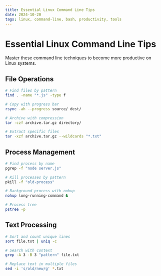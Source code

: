 ```yaml
---
title: Essential Linux Command Line Tips
date: 2024-10-20
tags: linux, command-line, bash, productivity, tools
---
```


# Essential Linux Command Line Tips

Master these command line techniques to become more productive on Linux systems.

## File Operations

```bash
# Find files by pattern
find . -name "*.js" -type f

# Copy with progress bar
rsync -ah --progress source/ dest/

# Archive with compression
tar -czf archive.tar.gz directory/

# Extract specific files
tar -xzf archive.tar.gz --wildcards "*.txt"
```

## Process Management

```bash
# Find process by name
pgrep -f "node server.js"

# Kill processes by pattern
pkill -f "old-process"

# Background process with nohup
nohup long-running-command &

# Process tree
pstree -p
```

## Text Processing

```bash
# Sort and count unique lines
sort file.txt | uniq -c

# Search with context
grep -A 3 -B 3 "pattern" file.txt

# Replace text in multiple files
sed -i 's/old/new/g' *.txt
```
